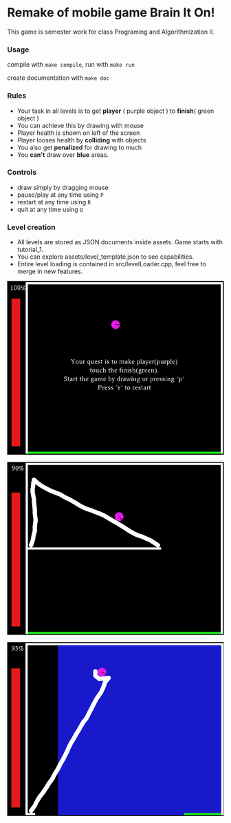 # Remake of mobile game Brain It On!
 This game is semester work for class Programing and Algorithmization II.

### Usage
compile with `make compile`,
run with `make run`

create documentation with `make doc`

### Rules
- Your task in all levels is to get **player**
( purple object ) to **finish**( green object )
- You can achieve this by drawing with mouse
- Player health is shown on left of the screen
- Player looses health by **colliding** with objects
- You also get **penalized** for drawing to much
- You **can't** draw over **blue** areas.

### Controls
- draw simply by dragging mouse
- pause/play at any time using `P`
- restart at any time using `R`
- quit at any time using `Q`

### Level creation
- All levels are stored as JSON documents inside assets. Game starts with tutorial_1.
- You can explore assets/level_template.json to see capabilities.
- Entire level loading is contained in src/levelLoader.cpp, feel free to merge in new features.

![](assets/tut_1.png)

![](assets/tut_2.png)

![](assets/tut_3.png)
